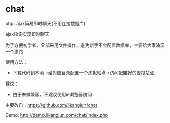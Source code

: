 # chat
php+ajax简易即时聊天(不用连接数据库)

ajax轮询实现即时聊天

为了方便初学者，全部采用文件操作，避免新手不会配置数据库，主要给大家演示一个思路

使用方法：

- 下载代码到本地->给对应目录配置一个虚拟站点->访问配置好的虚拟站点

建议：

- 由于未做兼容，不建议使用ie浏览器访问

主要改自：https://github.com/likangjun/chat

Demo: http://demo.likangjun.com/chat/index.php